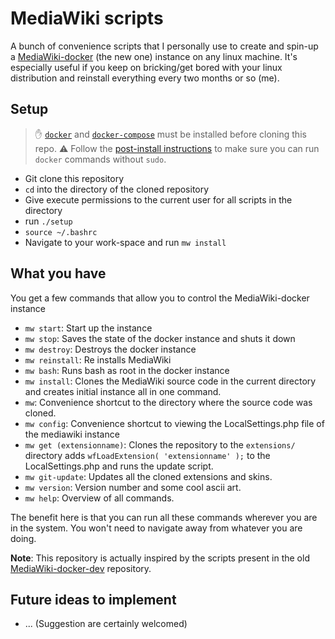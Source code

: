 # MediaWiki scripts

A bunch of convenience scripts that I personally use to create and spin-up a [MediaWiki-docker](https://www.mediawiki.org/wiki/MediaWiki-Docker) (the new one) instance on any linux machine. It's especially useful if you keep on bricking/get bored with your linux distribution and reinstall everything every two months or so (me).

## Setup

> :hand: [`docker`](https://docs.docker.com/engine/install/) and [`docker-compose`](https://docs.docker.com/compose/install/) must be installed before cloning this repo.
> :warning: Follow the [post-install instructions](https://docs.docker.com/engine/install/linux-postinstall/) to make sure you can run `docker` commands without `sudo`.

* Git clone this repository
* `cd` into the directory of the cloned repository
* Give execute permissions to the current user for all scripts in the directory
* run `./setup`
* `source ~/.bashrc`
* Navigate to your work-space and run `mw install`

## What you have

You get a few commands that allow you to control the MediaWiki-docker instance

* `mw start`: Start up the instance
* `mw stop`: Saves the state of the docker instance and shuts it down
* `mw destroy`: Destroys the docker instance
* `mw reinstall`: Re installs MediaWiki
* `mw bash`: Runs bash as root in the docker instance
* `mw install`: Clones the MediaWiki source code in the current directory and creates initial instance all in one command.
* `mw`: Convenience shortcut to the directory where the source code was cloned.
* `mw config`: Convenience shortcut to viewing the LocalSettings.php file of the mediawiki instance
* `mw get (extensionname)`: Clones the repository to the `extensions/` directory adds `wfLoadExtension( 'extensionname' );` to the LocalSettings.php and runs the update script.
* `mw git-update`: Updates all the cloned extensions and skins.
* `mw version`: Version number and some cool ascii art.
* `mw help`: Overview of all commands.

The benefit here is that you can run all these commands wherever you are in the system. You won't need to navigate away from whatever you are doing.

**Note**: This repository is actually inspired by the scripts present in the old [MediaWiki-docker-dev](https://github.com/addshore/mediawiki-docker-dev) repository.

## Future ideas to implement

* ... (Suggestion are certainly welcomed)
